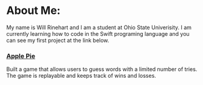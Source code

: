 # About Me:

My name is Will Rinehart and I am a student at Ohio State Univerisity. I am currently learning how to code in the Swift programing language and you can see my first project at the link below.

### [Apple Pie](https://github.com/willr18/ApplePie)
Built a game that allows users to guess words with a limited number of tries. The game is replayable and keeps track of wins and losses. 
